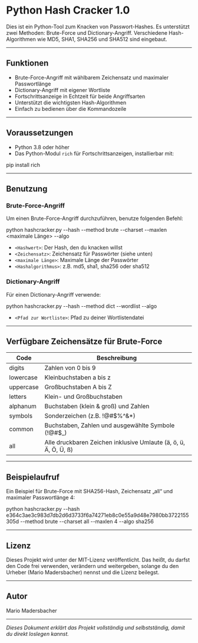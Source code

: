 # Python Hash Cracker 1.0

Dies ist ein Python-Tool zum Knacken von Passwort-Hashes. Es unterstützt zwei Methoden: Brute-Force und Dictionary-Angriff. Verschiedene Hash-Algorithmen wie MD5, SHA1, SHA256 und SHA512 sind eingebaut.

---

## Funktionen

- Brute-Force-Angriff mit wählbarem Zeichensatz und maximaler Passwortlänge  
- Dictionary-Angriff mit eigener Wortliste  
- Fortschrittsanzeige in Echtzeit für beide Angriffsarten  
- Unterstützt die wichtigsten Hash-Algorithmen  
- Einfach zu bedienen über die Kommandozeile

---

## Voraussetzungen

- Python 3.8 oder höher  
- Das Python-Modul `rich` für Fortschrittsanzeigen, installierbar mit:

pip install rich


---

## Benutzung

### Brute-Force-Angriff

Um einen Brute-Force-Angriff durchzuführen, benutze folgenden Befehl:

python hashcracker.py --hash <Hashwert> --method brute --charset <Zeichensatz> --maxlen <maximale Länge> --algo <Hashalgorithmus>


- `<Hashwert>`: Der Hash, den du knacken willst  
- `<Zeichensatz>`: Zeichensatz für Passwörter (siehe unten)  
- `<maximale Länge>`: Maximale Länge der Passwörter  
- `<Hashalgorithmus>`: z.B. md5, sha1, sha256 oder sha512

### Dictionary-Angriff

Für einen Dictionary-Angriff verwende:

python hashcracker.py --hash <Hashwert> --method dict --wordlist <Pfad zur Wortliste> --algo <Hashalgorithmus>


- `<Pfad zur Wortliste>`: Pfad zu deiner Wortlistendatei

---

## Verfügbare Zeichensätze für Brute-Force

| Code      | Beschreibung                              |
|-----------|-----------------------------------------|
| digits    | Zahlen von 0 bis 9                       |
| lowercase | Kleinbuchstaben a bis z                  |
| uppercase | Großbuchstaben A bis Z                   |
| letters   | Klein- und Großbuchstaben                |
| alphanum  | Buchstaben (klein & groß) und Zahlen    |
| symbols   | Sonderzeichen (z.B. !@#$%^&*)            |
| common    | Buchstaben, Zahlen und ausgewählte Symbole (!@#$_) |
| all       | Alle druckbaren Zeichen inklusive Umlaute (ä, ö, ü, Ä, Ö, Ü, ß) |

---

## Beispielaufruf

Ein Beispiel für Brute-Force mit SHA256-Hash, Zeichensatz „all“ und maximaler Passwortlänge 4:

python hashcracker.py --hash e364c3ae3c983d7db2d6d3733f6a74271eb8c0e55a9d48e7980bb3722155305d --method brute --charset all --maxlen 4 --algo sha256


---

## Lizenz

Dieses Projekt wird unter der MIT-Lizenz veröffentlicht. Das heißt, du darfst den Code frei verwenden, verändern und weitergeben, solange du den Urheber (Mario Madersbacher) nennst und die Lizenz beilegst.

---

## Autor

Mario Madersbacher

---

*Dieses Dokument erklärt das Projekt vollständig und selbstständig, damit du direkt loslegen kannst.*
